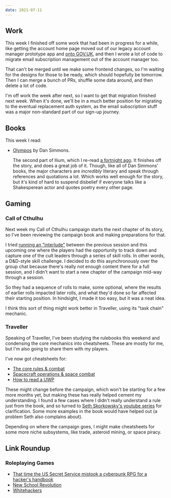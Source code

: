```yaml
---
date: 2021-07-11
---
```


## Work

This week I finished off some work that had been in progress for a
while, like getting the account home page moved out of our legacy
account manager prototype app and [onto GOV.UK][], and then I wrote a
lot of code to migrate email subscription management out of the
account manager too.

That can't be merged until we make some frontend changes, so I'm
waiting for the designs for those to be ready, which should hopefully
be tomorrow.  Then I can merge a bunch of PRs, shuffle some data
around, and then delete a lot of code.

I'm off work the week after next, so I want to get that migration
finished next week.  When it's done, we'll be in a much better
position for migrating to the eventual replacement auth system, as the
email subscription stuff was a major non-standard part of our sign-up
journey.

[onto GOV.UK]: https://www.gov.uk/account/home


## Books

This week I read:

- [Olympos][] by Dan Simmons.

  The second part of Ilium, which I re-read [a fortnight ago][].  It
  finishes off the story, and does a great job of it.  Though, like
  all of Dan Simmons' books, the major characters are *incredibly*
  literary and speak through references and quotations a lot.  Which
  works well enough for the story, but it's kind of hard to suspend
  disbelief if everyone talks like a Shakesperean actor and quotes
  poetry every other page.

[Olympos]: https://en.wikipedia.org/wiki/Ilium/Olympos
[a fortnight ago]: notes/145.html


## Gaming

### Call of Cthulhu

Next week my Call of Cthulhu campaign starts the next chapter of its
story, so I've been reviewing the campaign book and making
preparations for that.

I tried [running an "interlude"][] between the previous session and
this upcoming one where the players had the opportunity to track down
and capture one of the cult leaders through a series of skill rolls.
In other words, a D&D-style skill challenge.  I decided to do this
asynchronously over the group chat because there's really not enough
content there for a full session, and I didn't want to start a new
chapter of the campaign mid-way through a session.

So they had a sequence of rolls to make, some optional, where the
results of earlier rolls impacted later rolls, and what they'd done so
far affected their starting position.  In hindsight, I made it too
easy, but it was a neat idea.

I think this sort of thing might work better in Traveller, using its
"task chain" mechanic.

[running an "interlude"]: https://memo.barrucadu.co.uk/campaign-notes-2020-05-call-of-cthulhu.html#mon-interlude-1

### Traveller

Speaking of Traveller, I've been studying the rulebooks this weekend
and condensing the core mechanics into cheatsheets.  These are mostly
for me, but I'm also going to share them with my players.

I've now got cheatsheets for:

- [The core rules & combat](notes/147/basics.pdf)
- [Spacecraft operations & space combat](notes/147/spacecraft.pdf)
- [How to read a UWP](notes/147/uwp.pdf)

These might change before the campaign, which won't be starting for a
few more months yet, but making these has really helped cement my
understanding.  I found a few cases where I didn't really understand a
rule just from the book, and so turned to [Seth Skorkowsky's youtube
series][] for clarification.  Some more examples in the book would
have helped out (a problem Seth also complains about).

Depending on where the campaign goes, I might make cheatsheets for
some more niche subsystems, like trade, asteroid mining, or space
piracy.

[Seth Skorkowsky's youtube series]: https://www.youtube.com/playlist?list=PL25p5gPY6qKVUg6ys5N1oRlsBI7DTByyI


## Link Roundup

### Roleplaying Games

- [That time the US Secret Service mistook a cyberpunk RPG for a hacker's handbook](https://www.dicebreaker.com/categories/roleplaying-game/feature/gurps-cyberpunk-rpg-us-secret-service)
- [New School Revolution](https://boneboxchant.wordpress.com/2019/12/21/nsr/)
- [Whitehackers](https://whitetower.info/whitehackers/)
